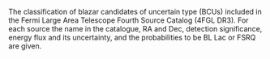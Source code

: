 The classification of  blazar candidates of uncertain type (BCUs) included in the Fermi Large Area Telescope Fourth Source Catalog 
(4FGL DR3). For each source the name in the catalogue, RA and Dec, detection significance, energy flux and its uncertainty, and the 
probabilities to be BL Lac or FSRQ are given.
